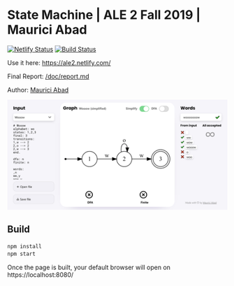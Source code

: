 # State Machine | ALE 2 Fall 2019 | Maurici Abad

[![Netlify Status](https://api.netlify.com/api/v1/badges/16cd754b-9506-428e-8e81-cf51c2c1371c/deploy-status)](https://app.netlify.com/sites/ale2/deploys) [![Build Status](https://travis-ci.com/mauriciabad/ALE2-Fall-2019.svg?branch=master)](https://travis-ci.com/mauriciabad/ALE2-Fall-2019)

Use it here: https://ale2.netlify.com/

Final Report: [/doc/report.md](/doc/report.md)

Author: [Maurici Abad](https://mauriciabad.com/)

![Screenshot](/doc/screenshot.png)

## Build

```bash
npm install
npm start
```

Once the page is built, your default browser will open on https://localhost:8080/
